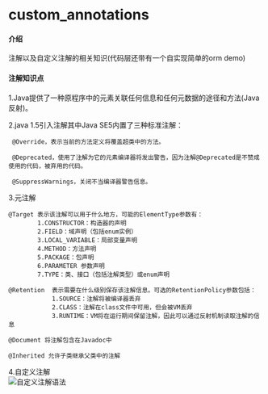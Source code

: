 # custom_annotations

#### 介绍
注解以及自定义注解的相关知识(代码层还带有一个自实现简单的orm demo)

#### 注解知识点
1.Java提供了一种原程序中的元素关联任何信息和任何元数据的途径和方法(Java反射)。

2.java 1.5引入注解其中Java SE5内置了三种标准注解：

     @Override，表示当前的方法定义将覆盖超类中的方法。

     @Deprecated，使用了注解为它的元素编译器将发出警告，因为注解@Deprecated是不赞成使用的代码，被弃用的代码。

     @SuppressWarnings，关闭不当编译器警告信息。
 
3.元注解
    
    @Target 表示该注解可以用于什么地方，可能的ElementType参数有：
            1.CONSTRUCTOR：构造器的声明 
            2.FIELD：域声明（包括enum实例）
            3.LOCAL_VARIABLE：局部变量声明 
            4.METHOD：方法声明 
            5.PACKAGE：包声明 
            6.PARAMETER 参数声明 
            7.TYPE：类、接口（包括注解类型）或enum声明 

    @Retention  表示需要在什么级别保存该注解信息。可选的RetentionPolicy参数包括：
                1.SOURCE：注解将被编译器丢弃 
                2.CLASS：注解在class文件中可用，但会被VM丢弃 
                3.RUNTIME：VM将在运行期间保留注解，因此可以通过反射机制读取注解的信息
    
    @Document 将注解包含在Javadoc中 
    
    @Inherited 允许子类继承父类中的注解 


4.自定义注解       
     ![自定义注解语法](https://images.gitee.com/uploads/images/2019/0326/160427_1fd9acc2_1635774.jpeg "1553587433(1).jpg")



